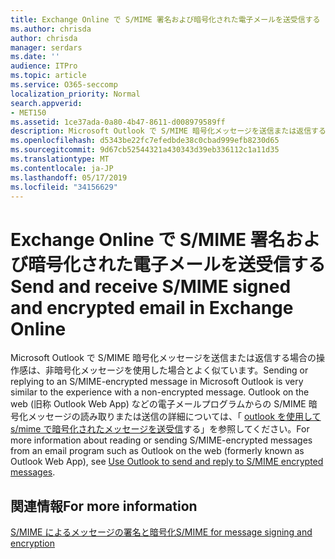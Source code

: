 ```yaml
---
title: Exchange Online で S/MIME 署名および暗号化された電子メールを送受信する
ms.author: chrisda
author: chrisda
manager: serdars
ms.date: ''
audience: ITPro
ms.topic: article
ms.service: O365-seccomp
localization_priority: Normal
search.appverid:
- MET150
ms.assetid: 1ce37ada-0a80-4b47-8611-d008979589ff
description: Microsoft Outlook で S/MIME 暗号化メッセージを送信または返信する場合の操作感は、非暗号化メッセージを使用した場合とよく似ています。
ms.openlocfilehash: d5343be22fc7efedbde38c0cbad999efb8230d65
ms.sourcegitcommit: 9d67cb52544321a430343d39eb336112c1a11d35
ms.translationtype: MT
ms.contentlocale: ja-JP
ms.lasthandoff: 05/17/2019
ms.locfileid: "34156629"
---
```

# <a name="send-and-receive-smime-signed-and-encrypted-email-in-exchange-online"></a><span data-ttu-id="dbe95-103">Exchange Online で S/MIME 署名および暗号化された電子メールを送受信する</span><span class="sxs-lookup"><span data-stu-id="dbe95-103">Send and receive S/MIME signed and encrypted email in Exchange Online</span></span>

<span data-ttu-id="dbe95-104">Microsoft Outlook で S/MIME 暗号化メッセージを送信または返信する場合の操作感は、非暗号化メッセージを使用した場合とよく似ています。</span><span class="sxs-lookup"><span data-stu-id="dbe95-104">Sending or replying to an S/MIME-encrypted message in Microsoft Outlook is very similar to the experience with a non-encrypted message.</span></span> <span data-ttu-id="dbe95-105">Outlook on the web (旧称 Outlook Web App) などの電子メールプログラムからの S/MIME 暗号化メッセージの読み取りまたは送信の詳細については、「 [outlook を使用して s/mime で暗号化されたメッセージを送受信](https://go.microsoft.com/fwlink/p/?LinkId=392520)する」を参照してください。</span><span class="sxs-lookup"><span data-stu-id="dbe95-105">For more information about reading or sending S/MIME-encrypted messages from an email program such as Outlook on the web (formerly known as Outlook Web App), see [Use Outlook to send and reply to S/MIME encrypted messages](https://go.microsoft.com/fwlink/p/?LinkId=392520).</span></span>

## <a name="for-more-information"></a><span data-ttu-id="dbe95-106">関連情報</span><span class="sxs-lookup"><span data-stu-id="dbe95-106">For more information</span></span>

[<span data-ttu-id="dbe95-107">S/MIME によるメッセージの署名と暗号化</span><span class="sxs-lookup"><span data-stu-id="dbe95-107">S/MIME for message signing and encryption</span></span>](s-mime-for-message-signing-and-encryption.md)
